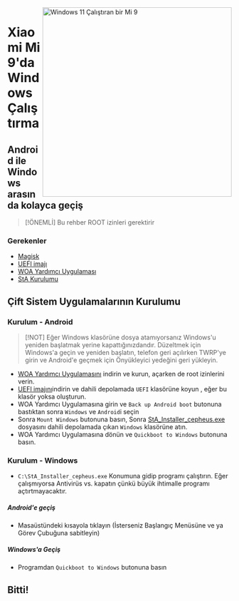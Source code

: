 <img align="right" src="https://raw.githubusercontent.com/woacepheus/Port-Windows-11-Xiaomi-Mi-9/main/cepheus.png" width="425" alt="Windows 11 Çalıştıran bir Mi 9">

# Xiaomi Mi 9'da Windows Çalıştırma

## Android ile Windows arasında kolayca geçiş
> [!ÖNEMLİ]
> Bu rehber ROOT izinleri gerektirir

### Gerekenler
- [Magisk](https://github.com/topjohnwu/Magisk/releases/latest)
- [UEFI imajı](https://github.com/woacepheus/Port-Windows-11-Xiaomi-Mi-9/releases/download/1.2/MuCepheusDisableSecureBoot.img)
- [WOA Yardımcı Uygulaması](https://github.com/woacepheus/Port-Windows-11-Xiaomi-Mi-9/releases/download/Dualboot/woahelper.apk)
- [StA Kurulumu](https://github.com/woacepheus/Port-Windows-11-Xiaomi-Mi-9/releases/download/Dualboot/StA_Installer_cepheus.exe)

## Çift Sistem Uygulamalarının Kurulumu

### Kurulum - Android
> [!NOT]
> Eğer Windows klasörüne dosya atamıyorsanız Windows'u yeniden başlatmak yerine kapattığınızdandır. Düzeltmek için Windows'a geçin ve yeniden başlatın, telefon geri açılırken TWRP'ye girin ve Android'e geçmek için Önyükleyici yedeğini geri yükleyin.

- [WOA Yardımcı Uygulamasını](https://github.com/woacepheus/Port-Windows-11-Xiaomi-Mi-9/releases/download/Dualboot/woahelper.apk) indirin ve kurun, açarken de root izinlerini verin.
- [UEFI imajını](https://github.com/woacepheus/Port-Windows-11-Xiaomi-Mi-9/releases/download/1.2/MuCepheusDisableSecureBoot.img)indirin ve dahili depolamada `UEFI` klasörüne koyun , eğer bu klasör yoksa oluşturun.
- WOA Yardımcı Uygulamasına girin ve `Back up Android boot` butonuna bastıktan sonra `Windows` ve `Android`i seçin
- Sonra `Mount Windows` butonuna basın, Sonra [StA_Installer_cepheus.exe](https://github.com/woacepheus/Port-Windows-11-Xiaomi-Mi-9/releases/download/Dualboot/StA_Installer_cepheus.exe) dosyasını dahili depolamada çıkan `Windows` klasörüne atın.
- WOA Yardımcı Uygulamasına dönün ve `Quickboot to Windows` butonuna basın.

### Kurulum - Windows
- `C:\StA_Installer_cepheus.exe` Konumuna gidip programı çalıştırın. Eğer çalışmıyorsa Antivirüs vs. kapatın çünkü büyük ihtimalle programı açtırtmayacaktır.

##### Android'e geçiş
  - Masaüstündeki kısayola tıklayın (İsterseniz Başlangıç Menüsüne ve ya Görev Çubuğuna sabitleyin)

##### Windows'a Geçiş
  - Programdan `Quickboot to Windows` butonuna basın
  
## Bitti!
